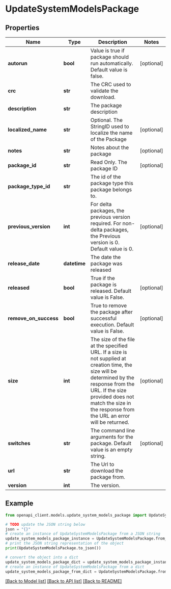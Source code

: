 # UpdateSystemModelsPackage


## Properties

Name | Type | Description | Notes
------------ | ------------- | ------------- | -------------
**autorun** | **bool** | Value is true if package should run automatically. Default value is false. | [optional] 
**crc** | **str** | The CRC used to validate the download. | 
**description** | **str** | The package description | 
**localized_name** | **str** | Optional. The StringID used to localize the name of the Package | [optional] 
**notes** | **str** | Notes about the package | [optional] 
**package_id** | **str** | Read Only. The package ID | [optional] 
**package_type_id** | **str** | The id of the package type this package belongs to. | 
**previous_version** | **int** | For delta packages, the previous version required.  For non-delta packages, the Previous version is 0.  Default value is 0. | [optional] 
**release_date** | **datetime** | The date the package was released | 
**released** | **bool** | True if the package is released.  Default value is False. | [optional] 
**remove_on_success** | **bool** | True to remove the package after successful execution.  Default value is False. | [optional] 
**size** | **int** | The size of the file at the specified URL.  If a size is not supplied at creation time, the size will be determined by the response from the URL.              If the size provided does not match the size in the response from the URL an error will be returned. | [optional] 
**switches** | **str** | The command line arguments for the package.  Default value is an empty string. | [optional] 
**url** | **str** | The Url to download the package from. | 
**version** | **int** | The version. | 

## Example

```python
from openapi_client.models.update_system_models_package import UpdateSystemModelsPackage

# TODO update the JSON string below
json = "{}"
# create an instance of UpdateSystemModelsPackage from a JSON string
update_system_models_package_instance = UpdateSystemModelsPackage.from_json(json)
# print the JSON string representation of the object
print(UpdateSystemModelsPackage.to_json())

# convert the object into a dict
update_system_models_package_dict = update_system_models_package_instance.to_dict()
# create an instance of UpdateSystemModelsPackage from a dict
update_system_models_package_from_dict = UpdateSystemModelsPackage.from_dict(update_system_models_package_dict)
```
[[Back to Model list]](../README.md#documentation-for-models) [[Back to API list]](../README.md#documentation-for-api-endpoints) [[Back to README]](../README.md)


